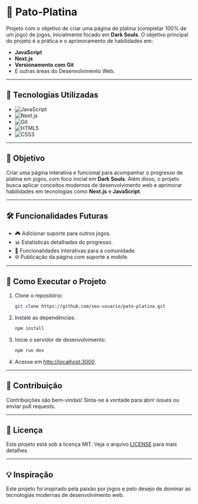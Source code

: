 # 🦆 Pato-Platina

Projeto com o objetivo de criar uma página de platina (completar 100% de um jogo) de jogos, inicialmente focado em **Dark Souls**. O objetivo principal do projeto é a prática e o aprimoramento de habilidades em:

- **JavaScript**
- **Next.js**
- **Versionamento com Git**
- E outras áreas do Desenvolvimento Web.

---

## 🚀 Tecnologias Utilizadas

- ![JavaScript](https://img.shields.io/badge/JavaScript-F7DF1E?style=for-the-badge&logo=javascript&logoColor=black)
- ![Next.js](https://img.shields.io/badge/Next.js-000000?style=for-the-badge&logo=next.js&logoColor=white)
- ![Git](https://img.shields.io/badge/Git-F05032?style=for-the-badge&logo=git&logoColor=white)
- ![HTML5](https://img.shields.io/badge/HTML5-E34F26?style=for-the-badge&logo=html5&logoColor=white)
- ![CSS3](https://img.shields.io/badge/CSS3-1572B6?style=for-the-badge&logo=css3&logoColor=white)

---

## 🎯 Objetivo

Criar uma página interativa e funcional para acompanhar o progresso de platina em jogos, com foco inicial em **Dark Souls**. Além disso, o projeto busca aplicar conceitos modernos de desenvolvimento web e aprimorar habilidades em tecnologias como **Next.js** e **JavaScript**.

---

## 🛠️ Funcionalidades Futuras
- 🎮 Adicionar suporte para outros jogos.
- 📊 Estatísticas detalhadas do progresso.
- 🧩 Funcionalidades interativas para a comunidade.
- 🌐 Publicação da página com suporte a mobile.

---

## 📂 Como Executar o Projeto

1. Clone o repositório:
   ```bash
   git clone https://github.com/seu-usuario/pato-platina.git
   ```

2. Instale as dependências:
   ```bash
   npm install
   ```

3. Inicie o servidor de desenvolvimento:
   ```bash
   npm run dev
   ```

4. Acesse em [http://localhost:3000](http://localhost:3000).

---

## 🤝 Contribuição
Contribuições são bem-vindas! Sinta-se à vontade para abrir issues ou enviar pull requests.

---

## 📜 Licença
Este projeto está sob a licença MIT. Veja o arquivo [LICENSE](LICENSE) para mais detalhes.

---

## 💡 Inspiração
Este projeto foi inspirado pela paixão por jogos e pelo desejo de dominar as tecnologias modernas de desenvolvimento web.
